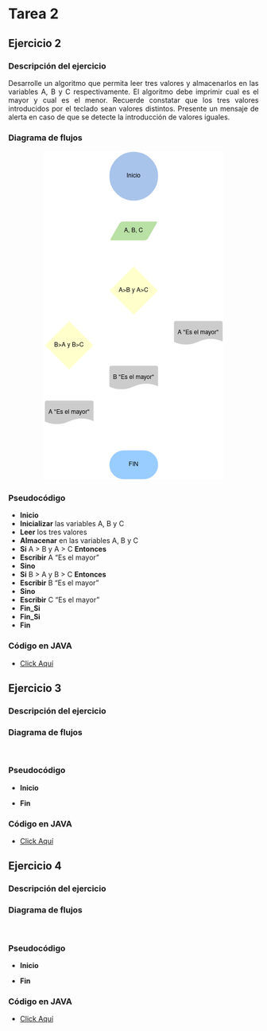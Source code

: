 <div align="justify">

# Tarea 2

## Ejercicio 2

### Descripción del ejercicio
Desarrolle un algoritmo que permita leer tres valores y almacenarlos en las variables A, B y C respectivamente. El algoritmo debe imprimir cual es el mayor y cual es el menor. Recuerde constatar que los tres valores introducidos por el teclado sean valores distintos. Presente un mensaje de alerta en caso de que se detecte la introducción de valores iguales.

### Diagrama de flujos

<div align="center">
<img src="images/Diagrama-flujo.png"/>
</div>

### Pseudocódigo
- __Inicio__
- __Inicializar__ las variables A, B y C
- __Leer__ los tres valores
- __Almacenar__ en las variables A, B y C
- __Si__ A > B y A > C __Entonces__
- __Escribir__ A “Es el mayor”
- __Sino__
- __Si__ B > A y B > C __Entonces__
- __Escribir__ B “Es el mayor”
- __Sino__
- __Escribir__ C “Es el mayor”
- __Fin_Si__
- __Fin_Si__
- __Fin__

### Código en JAVA
- [Click Aquí](src/main/java/Ejercicio2.java)

## Ejercicio 3

### Descripción del ejercicio

### Diagrama de flujos

<div align="center">
<img src=""/>
</div>

### Pseudocódigo
- __Inicio__

- __Fin__

### Código en JAVA

- [Click Aquí](src/main/java/Ejercicio3.java)

## Ejercicio 4

### Descripción del ejercicio

### Diagrama de flujos

<div align="center">
<img src=""/>
</div>

### Pseudocódigo
- __Inicio__

- __Fin__

### Código en JAVA
- [Click Aquí](src/main/java/Ejercicio4.java)

</div>